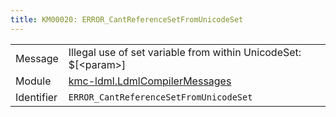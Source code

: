 ```yaml
---
title: KM00020: ERROR_CantReferenceSetFromUnicodeSet
---
```


|            |           |
|------------|---------- |
| Message    | Illegal use of set variable from within UnicodeSet: $\[&lt;param&gt;\] |
| Module     | [kmc-ldml.LdmlCompilerMessages](kmc-ldml.ldmlcompilermessages) |
| Identifier | `ERROR_CantReferenceSetFromUnicodeSet` |


